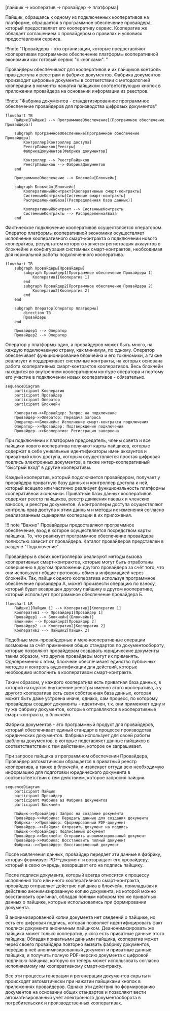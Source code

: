 [пайщик -> кооператив -> провайдер -> платформа] 

Пайщик, обращаясь к одному из подключенных кооперативов на платформе, обращается в программное обеспечение провайдера, который предоставляет его кооперативу сервис. Кооператив же обладает соглашением с провайдером о правилах и условиях предоставления сервиса. 

!!!note "Провайдеры - это организации, которые предоставляют кооперативам программное обеспечение платформы кооперативной экономики как готовый сервис "с кнопками". "
    

Провайдеры обеспечивают для кооперативов и их пайщиков контроль прав доступа к реестрам и фабрике документов. Фабрика документов производит цифровые документы в соответствии с методологией кооперации в моменты нажатия пайщиком соответствующих кнопок в приложении провайдера на основании информации из реестров. 

!!!note "Фабрика документов - стандатизированное программное обеспечение провайдеров для производства цифровых документов"


```mermaid
flowchart TB
    Пайщик[Пайщик] --> ПрограммноеОбеспечение[(Программное обеспечение Провайдера)]
    
    subgraph ПрограммноеОбеспечение[Программное обеспечение Провайдера]
        Контроллер[Контроллер доступа]
        РеестрПайщиков[Реестры]
        ФабрикаДокументов[Фабрика документов]

        Контроллер --> РеестрПайщиков
        РеестрПайщиков --> ФабрикаДокументов
    end

    ПрограммноеОбеспечение --> Блокчейн[Блокчейн]
    
    subgraph Блокчейн[Блокчейн]
        КооперативныйКонтракт[Кооперативные смарт-контракты]
        СистемныеКонтракты[Системные смарт-контракты]
        РаспределеннаяБаза[(Распределённая база данных)]
        
        КооперативныйКонтракт --> СистемныеКонтракты
        СистемныеКонтракты --> РаспределеннаяБаза
    end
```

Фактическое подключение кооперативов осуществляется оператором. Оператор платформы кооперативной экономики осуществляет исполнение кооперативного смарт-контракта о подключении нового кооператива, результатом которого является регистрация аккаунтов в блокчейне и конфигурация системных смарт-контрактов, необходимая для нормальной работы подключенного кооператива. 

```mermaid
flowchart TB
    subgraph Провайдеры[Провайдеры]
        subgraph Провайдер1[Программное обеспечение Провайдера 1]
            Кооператив1[Кооператив 1]
        end
        subgraph Провайдер2[Программное обеспечение Провайдера 2]
            Кооператив2[Кооператив 2]
        end
    end

    subgraph Оператор[Оператор платформы]
        direction TB
        Провайдеры
    end

    Провайдер1 --> Оператор
    Провайдер2 --> Оператор
```

Оператор у платформы один, а провайдеров может быть много, на каждую подключаемую страну, как минимум, по одному. Оператор обеспечивает функционирование блокчейна и его токеномики, а также реализует и поддерживает системные контракты, на которых основана работа кооперативных смарт-контрактов кооперативов. Весь блокчейн находится во внутреннем кооперативном контуре оператора и поэтому его участие в подключении новых кооперативов - обязательно. 

```mermaid
sequenceDiagram
    participant Кооператив
    participant Провайдер
    participant Оператор
    participant Блокчейн

    Кооператив->>Провайдер: Запрос на подключение
    Провайдер->>Оператор: Передача запроса
    Оператор->>Блокчейн: Исполнение смарт-контракта подключения
    Оператор-->>Провайдер: Подтверждение подключения
    Провайдер-->>Кооператив: Регистрация завершена

```

При подключении к платформе председатель, члены совета и все пайщики нового кооператива получают карты пайщиков, которые содержат в себе уникальные идентификаторы имен аккаунтов и приватный ключ доступа, которым осуществляется простая цифровая подпись электронных документов, а также интер-кооперативный "быстрый вход" в другие кооперативы. 

Каждый кооператив, который подключается провайдером, получает у провайдера приватную базу данных и контроллер доступа к ней, который всецело или частично реализует функциональность платформы кооперативной экономики. Приватные базы данных кооперативов содержат реестр пайщиков, реестр движения паевых и членских взносов, и реестры документов. А контроллеры доступа осуществляют контроль прав доступа к этим данным и методы их изменения согласно реализованным сценариям кооперации в их приложения. 


!!! note "Важно"
    Провайдеры предоставляют программное обеспечение, вход в которое осуществляется посредством карты пайщика. То, что реализует программное обеспечение провайдера полностью зависит от провайдера. Каталог провайдеров представлен в разделе "Подключение". 

Провайдеры в своих контроллерах реализуют методы вызова кооперативных смарт-контрактов, которые могут быть отработаны совершенно в другом приложении другого провайдера за счёт того, что они используют общие протоколы обмена информацией через блокчейн. Так, пайщик одного кооператива используя программное обеспечение провайдера А, может произвести операцию по взносу, который будет возвращен другому пайщику в другом кооперативе, который использует программное обеспечение провайдера Б. 

```mermaid
flowchart LR
    Пайщик1[Пайщик 1] --> Кооператив1[Кооператив 1]
    Кооператив1 --> Провайдер1[Провайдер 1]
    Провайдер1 --> Блокчейн[(Блокчейн)]
    Блокчейн --> Провайдер2[Провайдер 2]
    Провайдер2 --> Кооператив2[Кооператив 2]
    Кооператив2 --> Пайщик2[Пайщик 2]

```

Подобные меж-провайдерные и меж-кооперативные операции возможны за счёт применения общих стандартов по документообороту, которые позволяют провайдерам создавать юридические документы таким образом, что другие провайдеры могут их применять. Одновременно с этим, блокчейн обеспечивает единство публичных методов и контроль аудентификации для действий, которые необходимо исполнить в кооперативом смарт-контракте. 

Таким образом, у каждого кооператива есть приватная база данных, в которой находятся внутренние реестры именно этого кооператива, а у другого кооператива есть своя собственная база данных, которая может быть даже устроена иначе, однако, сам процесс, по которому провайдеры создают документы - идентичен, т.к. они применяют одну и ту же фабрику документов, которые отправляются в кооперативные смарт-контракты, в блокчейн.

Фабрика документов - это программный продукт для провайдеров, который обеспечивает единый стандарт в процессе производства юридических документов. Фабрика использует для своей работы шаблоны документов, в которые подставляет данные пайщиков в соответстветствии с тем действием, которое он запрашивает.

При запросе пайщика в программном обеспечении Провайдера, Провайдер автоматически обращается в приватный реестр кооператива, а также в блокчейн, и извлекает оттуда всю необходимую информацию для подготовки юридического документа в соответстветствии с тем действием, которое запросил пайщик. 

```mermaid
sequenceDiagram
    participant Пайщик
    participant Провайдер
    participant Фабрика as Фабрика документов
    participant Блокчейн

    Пайщик->>Провайдер: Запрос на создание документа
    Провайдер->>Фабрика: Передать данные для создания документа
    Фабрика-->>Провайдер: Сформированный PDF-документ
    Провайдер-->>Пайщик: Отправить документ на подпись
    Пайщик->>Провайдер: Подписанный документ
    Провайдер->>Блокчейн: Отправить анонимизированный документ
    Провайдер->>Фабрика: Восстановить полный документ
    Фабрика-->>Провайдер: Восстановленный документ

```


После извлечения данных, провайдер передает эти данные в фабрику, которая формирует PDF-документ и возвращает его провайдеру, который в свою очередь, вовзращает его на подпись пайщику. 

После подписи документа, который всегда относится к процессу исполнения того или иного кооперативного смарт-контракта, провайдер отправляет действие пайщика в блокчейн, прикладывая к действию анонимизированную копию документа, из которой можно восстановить оригинал, обладая полным набором тех же приватных данных о пайщике, которые использовались при формировании документа. 

В анонимизированной копии документа нет сведений о пайщике, но есть его цифровая подпись, которая позволяет идентифицировать факт подписи документа анонимным пайщиком. Деанонимизировать же пайщика может только кооператив, у кого есть приватные данные этого пайщика. Обладая приватными данными пайщика, кооператив может через своего провайдера повторно вызвать фабрику документов, передав в неё анонимизированный документ и приватные данные пайщика, и получить полную PDF-версию документа с цифровой подписью пайщика, которую он теперь может использовать согласно исполняемому им кооперативному смарт-контракту. 

Все эти процессы генерации и регенерации документов скрыты и происходят автоматически при нажатии пайщиками кнопок в приложениях провайдеров. Однако эти действия по формированию документов на основании общих стандартов и позволяют вести автоматизированный учёт электронного документооборота в потребительских и производственных кооперативах. 






